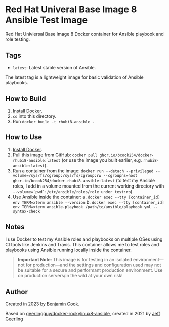 # Red Hat Univeral Base Image 8 Ansible Test Image

Red Hat Univiersal Base Image 8 Docker container for Ansible playbook and role testing.

## Tags

  - `latest`: Latest stable version of Ansible.

The latest tag is a lightweight image for basic validation of Ansible playbooks.

## How to Build

  1. [Install Docker](https://docs.docker.com/engine/installation/).
  2. `cd` into this directory.
  3. Run `docker build -t rhubi8-ansible .`

## How to Use

  1. [Install Docker](https://docs.docker.com/engine/installation/).
  2. Pull this image from GitHub: `docker pull ghcr.io/bcook254/docker-rhubi8-ansible:latest` (or use the image you built earlier, e.g. `rhubi8-ansible:latest`).
  3. Run a container from the image: `docker run --detach --privileged --volume=/sys/fs/cgroup:/sys/fs/cgroup:rw --cgroupns=host ghcr.io/bcook254/docker-rhubi8-ansible:latest` (to test my Ansible roles, I add in a volume mounted from the current working directory with ``--volume=`pwd`:/etc/ansible/roles/role_under_test:ro``).
  4. Use Ansible inside the container:
    a. `docker exec --tty [container_id] env TERM=xterm ansible --version`
    b. `docker exec --tty [container_id] env TERM=xterm ansible-playbook /path/to/ansible/playbook.yml --syntax-check`

## Notes

I use Docker to test my Ansible roles and playbooks on multiple OSes using CI tools like Jenkins and Travis. This container allows me to test roles and playbooks using Ansible running locally inside the container.

> **Important Note**: This image is for testing in an isolated environment—not for production—and the settings and configuration used may not be suitable for a secure and performant production environment. Use on production servers/in the wild at your own risk!

## Author

Created in 2023 by [Benjamin Cook](https://github.com/bcook254).

Based on [geerlingguy/docker-rockylinux8-ansible](https://github.com/geerlingguy/docker-rockylinux8-ansible),
created in 2021 by [Jeff Geerling](https://www.jeffgeerling.com/)
